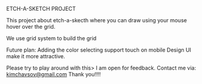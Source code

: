 <heading>ETCH-A-SKETCH PROJECT</heading>

This project about etch-a-skecth where you can draw using your mouse hover over the grid.

We use grid system to build the grid


Future plan:
Adding the color selecting 
support touch on mobile
Design UI make it more attractive.


Please try to play around with this>
I am open for feedback. Contact me via: kimchavsov@gmail.com
Thank you!!!!
